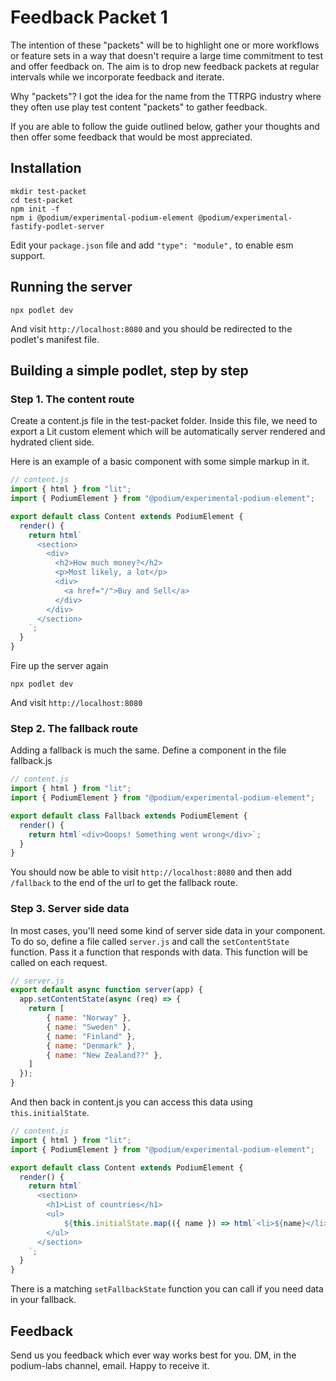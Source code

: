 # Feedback Packet 1

The intention of these "packets" will be to highlight one or more workflows or
feature sets in a way that doesn't require a large time commitment to test and offer feedback on.
The aim is to drop new feedback packets at regular intervals while we incorporate feedback and iterate.

Why "packets"?
I got the idea for the name from the TTRPG industry where they often use play test content "packets" to gather feedback.

If you are able to follow the guide outlined below, gather your thoughts and then offer some feedback
that would be most appreciated.

## Installation

```
mkdir test-packet
cd test-packet
npm init -f
npm i @podium/experimental-podium-element @podium/experimental-fastify-podlet-server
```

Edit your `package.json` file and add `"type": "module",` to enable esm support.

## Running the server

```
npx podlet dev
```

And visit `http://localhost:8080` and you should be redirected to the podlet's manifest file.

## Building a simple podlet, step by step

### Step 1. The content route

Create a content.js file in the test-packet folder.
Inside this file, we need to export a Lit custom element which will be automatically server rendered and hydrated client side.

Here is an example of a basic component with some simple markup in it.

```js
// content.js
import { html } from "lit";
import { PodiumElement } from "@podium/experimental-podium-element";

export default class Content extends PodiumElement {
  render() {
    return html`
      <section>
        <div>
          <h2>How much money?</h2>
          <p>Most likely, a lot</p>
          <div>
            <a href="/">Buy and Sell</a>
          </div>
        </div>
      </section>
    `;
  }
}
```

Fire up the server again 

```
npx podlet dev
```

And visit `http://localhost:8080`

### Step 2. The fallback route

Adding a fallback is much the same. Define a component in the file fallback.js

```js
// content.js
import { html } from "lit";
import { PodiumElement } from "@podium/experimental-podium-element";

export default class Fallback extends PodiumElement {
  render() {
    return html`<div>Ooops! Something went wrong</div>`;
  }
}
```

You should now be able to visit `http://localhost:8080` and then add `/fallback` to the end of the url to get the fallback route.

### Step 3. Server side data

In most cases, you'll need some kind of server side data in your component. To do so, define a file called `server.js` and call the `setContentState` function.
Pass it a function that responds with data. This function will be called on each request.

```js
// server.js
export default async function server(app) {
  app.setContentState(async (req) => {
    return [
        { name: "Norway" },
        { name: "Sweden" },
        { name: "Finland" },
        { name: "Denmark" },
        { name: "New Zealand??" },
    ]
  });
}
```

And then back in content.js you can access this data using `this.initialState`.

```js
// content.js
import { html } from "lit";
import { PodiumElement } from "@podium/experimental-podium-element";

export default class Content extends PodiumElement {
  render() {
    return html`
      <section>
        <h1>List of countries</h1>
        <ul>
            ${this.initialState.map(({ name }) => html`<li>${name}</li>`)}
        </ul>
      </section>
    `;
  }
}
```

There is a matching `setFallbackState` function you can call if you need data in your fallback.

## Feedback

Send us you feedback which ever way works best for you. DM, in the podium-labs channel, email. Happy to receive it.
